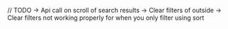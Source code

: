 // TODO
-> Api call on scroll of search results
-> Clear filters of outside
-> Clear filters not working properly for when you only filter using sort
